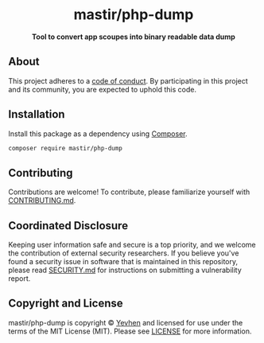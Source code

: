 <h1 align="center">mastir/php-dump</h1>

<p align="center">
    <strong>Tool to convert app scoupes into binary readable data dump</strong>
</p>

<!--
TODO: Make sure the following URLs are correct and working for your project.
      Then, remove these comments to display the badges, giving users a quick
      overview of your package.

<p align="center">
    <a href="https://github.com/mastir/php-dump"><img src="https://img.shields.io/badge/source-mastir/php--dump-blue.svg?style=flat-square" alt="Source Code"></a>
    <a href="https://packagist.org/packages/mastir/php-dump"><img src="https://img.shields.io/packagist/v/mastir/php-dump.svg?style=flat-square&label=release" alt="Download Package"></a>
    <a href="https://php.net"><img src="https://img.shields.io/packagist/php-v/mastir/php-dump.svg?style=flat-square&colorB=%238892BF" alt="PHP Programming Language"></a>
    <a href="https://github.com/mastir/php-dump/blob/main/LICENSE"><img src="https://img.shields.io/packagist/l/mastir/php-dump.svg?style=flat-square&colorB=darkcyan" alt="Read License"></a>
    <a href="https://github.com/mastir/php-dump/actions/workflows/continuous-integration.yml"><img src="https://img.shields.io/github/actions/workflow/status/mastir/php-dump/continuous-integration.yml?branch=main&style=flat-square&logo=github" alt="Build Status"></a>
    <a href="https://codecov.io/gh/mastir/php-dump"><img src="https://img.shields.io/codecov/c/gh/mastir/php-dump?label=codecov&logo=codecov&style=flat-square" alt="Codecov Code Coverage"></a>
    <a href="https://shepherd.dev/github/mastir/php-dump"><img src="https://img.shields.io/endpoint?style=flat-square&url=https%3A%2F%2Fshepherd.dev%2Fgithub%2Fmastir%2Fphp-dump%2Fcoverage" alt="Psalm Type Coverage"></a>
</p>
-->


## About

<!--
TODO: Use this space to provide more details about your package. Try to be
      concise. This is the introduction to your package. Let others know what
      your package does and how it can help them build applications.
-->


This project adheres to a [code of conduct](CODE_OF_CONDUCT.md).
By participating in this project and its community, you are expected to
uphold this code.


## Installation

Install this package as a dependency using [Composer](https://getcomposer.org).

``` bash
composer require mastir/php-dump
```

<!--
## Usage

Provide a brief description or short example of how to use this library.
If you need to provide more detailed examples, use the `docs/` directory
and provide a link here to the documentation.

``` php
use Mastir\PhpDump\Example;

$example = new Example();
echo $example->greet('fellow human');
```
-->


## Contributing

Contributions are welcome! To contribute, please familiarize yourself with
[CONTRIBUTING.md](CONTRIBUTING.md).

## Coordinated Disclosure

Keeping user information safe and secure is a top priority, and we welcome the
contribution of external security researchers. If you believe you've found a
security issue in software that is maintained in this repository, please read
[SECURITY.md](SECURITY.md) for instructions on submitting a vulnerability report.






## Copyright and License

mastir/php-dump is copyright © [Yevhen](mailto:themastir@gmail.com)
and licensed for use under the terms of the
MIT License (MIT). Please see [LICENSE](LICENSE) for more information.


